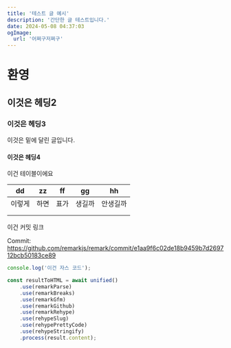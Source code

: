 ```yaml
---
title: '테스트 글 예시'
description: '간단한 글 테스트입니다.'
date: 2024-05-08 04:37:03
ogImage:
  url: '어쩌구저쩌구'
---
```


# 환영

## 이것은 헤딩2

### 이것은 헤딩3

이것은 밑에 달린 글입니다.

#### 이것은 헤딩4

이건 테이블이에요

| dd     | zz   | ff   | gg     | hh       |
| ------ | ---- | ---- | ------ | -------- |
| 이렇게 | 하면 | 표가 | 생길까 | 안생길까 |
|        |      |      |        |          |
|        |      |      |        |          |

이건 커밋 링크

Commit: <https://github.com/remarkjs/remark/commit/e1aa9f6c02de18b9459b7d269712bcb50183ce89>

```js {1-3,4} showLineNumbers
console.log('이건 자스 코드');

const resultToHTML = await unified()
	.use(remarkParse)
	.use(remarkBreaks)
	.use(remarkGfm)
	.use(remarkGithub)
	.use(remarkRehype)
	.use(rehypeSlug)
	.use(rehypePrettyCode)
	.use(rehypeStringify)
	.process(result.content);
```
